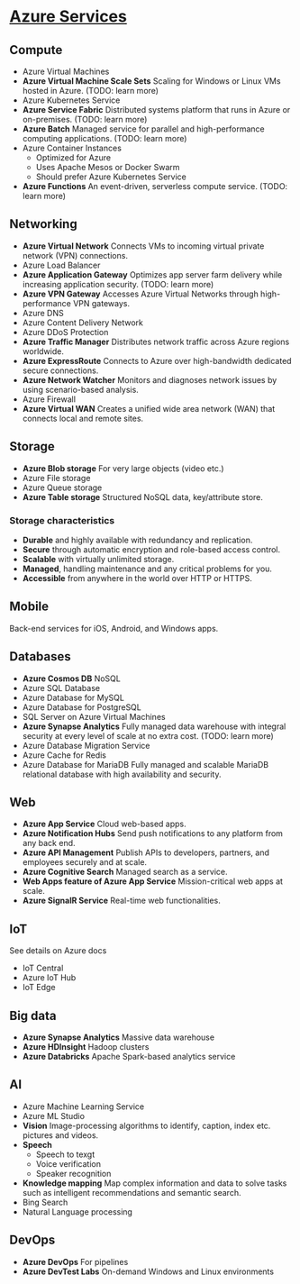 # [Azure Services](https://docs.microsoft.com/en-us/learn/modules/intro-to-azure-fundamentals/tour-of-azure-services)
## Compute
* Azure Virtual Machines
* __Azure Virtual Machine Scale Sets__ Scaling for Windows or Linux VMs hosted in Azure. (TODO: learn more)
* Azure Kubernetes Service
* __Azure Service Fabric__  Distributed systems platform that runs in Azure or on-premises. (TODO: learn more)
* __Azure Batch__ Managed service for parallel and high-performance computing applications. (TODO: learn more)
* Azure Container Instances
  * Optimized for Azure
  * Uses Apache Mesos or Docker Swarm
  * Should prefer Azure Kubernetes Service
* __Azure Functions__ An event-driven, serverless compute service. (TODO: learn more)

## Networking
* __Azure Virtual Network__ Connects VMs to incoming virtual private network (VPN) connections.
* Azure Load Balancer
* __Azure Application Gateway__ Optimizes app server farm delivery while increasing application security. (TODO: learn more)
* __Azure VPN Gateway__ Accesses Azure Virtual Networks through high-performance VPN gateways.
* Azure DNS
* Azure Content Delivery Network
* Azure DDoS Protection
* __Azure Traffic Manager__ Distributes network traffic across Azure regions worldwide.
* __Azure ExpressRoute__ Connects to Azure over high-bandwidth dedicated secure connections.
* __Azure Network Watcher__ Monitors and diagnoses network issues by using scenario-based analysis.
* Azure Firewall
* __Azure Virtual WAN__ Creates a unified wide area network (WAN) that connects local and remote sites.

## Storage
* __Azure Blob storage__ For very large objects (video etc.)
* Azure File storage
* Azure Queue storage
* __Azure Table storage__ Structured NoSQL data, key/attribute store.

### Storage characteristics
* __Durable__ and highly available with redundancy and replication.
* __Secure__ through automatic encryption and role-based access control.
* __Scalable__ with virtually unlimited storage.
* __Managed__, handling maintenance and any critical problems for you.
* __Accessible__ from anywhere in the world over HTTP or HTTPS.

## Mobile
Back-end services for iOS, Android, and Windows apps.

## Databases
* __Azure Cosmos DB__ NoSQL
* Azure SQL Database
* Azure Database for MySQL
* Azure Database for PostgreSQL
* SQL Server on Azure Virtual Machines
* __Azure Synapse Analytics__ Fully managed data warehouse with integral security at every level of scale at no extra cost. (TODO: learn more)
* Azure Database Migration Service
* Azure Cache for Redis
* Azure Database for MariaDB
Fully managed and scalable MariaDB relational database with high availability and security.

## Web
* __Azure App Service__ Cloud web-based apps.
* __Azure Notification Hubs__ Send push notifications to any platform from any back end.
* __Azure API Management__ Publish APIs to developers, partners, and employees securely and at scale.
* __Azure Cognitive Search__ Managed search as a service.
* __Web Apps feature of Azure App Service__  Mission-critical web apps at scale.
* __Azure SignalR Service__ Real-time web functionalities.

## IoT
See details on Azure docs
* IoT Central
* Azure IoT Hub
* IoT Edge

## Big data
* __Azure Synapse Analytics__ Massive data warehouse
* __Azure HDInsight__ Hadoop clusters
* __Azure Databricks__ Apache Spark-based analytics service

## AI
* Azure Machine Learning Service
* Azure ML Studio
* __Vision__ Image-processing algorithms to identify, caption, index etc. pictures and videos.
* __Speech__
  * Speech to texgt
  * Voice verification
  * Speaker recognition
* __Knowledge mapping__ Map complex information and data to solve tasks such as intelligent recommendations and semantic search.
* Bing Search
* Natural Language processing

## DevOps
* __Azure DevOps__ For pipelines
* __Azure DevTest Labs__ On-demand Windows and Linux environments






